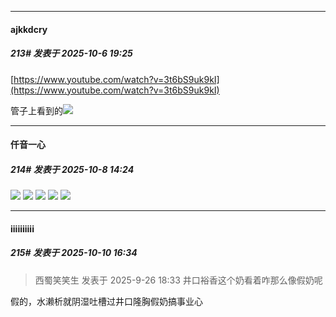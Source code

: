 ﻿
*****

####  ajkkdcry  
##### 213#       发表于 2025-10-6 19:25

[https://www.youtube.com/watch?v=3t6bS9uk9kI](https://www.youtube.com/watch?v=3t6bS9uk9kI)

管子上看到的<img src="https://static.stage1st.com/image/smiley/face2017/091.png" referrerpolicy="no-referrer">


*****

####  仟音一心  
##### 214#       发表于 2025-10-8 14:24

<img src="https://p.sda1.dev/27/b4e0e4f130e4320ee9b7be4bb6efd9fa/image.jpg" referrerpolicy="no-referrer">
<img src="https://p.sda1.dev/27/2e847a749b8af8bd6db21c483e2e8463/image.jpg" referrerpolicy="no-referrer">
<img src="https://p.sda1.dev/27/bd32facc0c6329a1053225652f29881a/image.jpg" referrerpolicy="no-referrer">
<img src="https://p.sda1.dev/27/2d69f1054ba3a7c7d7e3592332d8c0c3/image.jpg" referrerpolicy="no-referrer">
<img src="https://p.sda1.dev/27/07e0dc67ffe50a811ec4967e5e3e1468/image.jpg" referrerpolicy="no-referrer">


*****

####  iiiiiiiiii  
##### 215#       发表于 2025-10-10 16:34

<blockquote>西蜀笑笑生 发表于 2025-9-26 18:33
井口裕香这个奶看着咋那么像假奶呢</blockquote>
假的，水濑析就阴湿吐槽过井口隆胸假奶搞事业心

